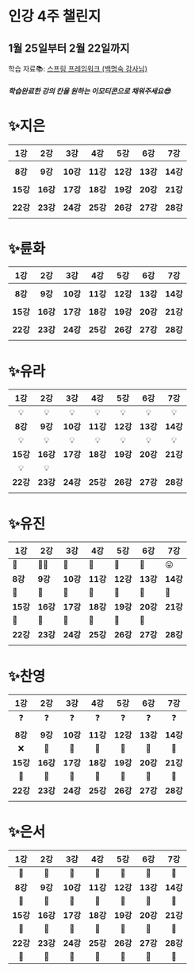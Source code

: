 # 인강 4주 챌린지

## 1월 25일부터 2월 22일까지

학습 자료📚: [스프링 프레임워크 (백명숙 강사님)](https://tacademy.skplanet.com/live/player/onlineLectureDetail.action?seq=88&preType=my)

##### 학습완료한 강의 칸을 원하는 이모티콘으로 채워주세요😎



# ✨지은

|   1강    |   2강    |   3강    |   4강    |   5강    |   6강    |   7강    |
| :------: | :------: | :------: | :------: | :------: | :------: | :------: |
|          |          |          |          |          |          |          |
| **8강**  | **9강**  | **10강** | **11강** | **12강** | **13강** | **14강** |
|          |          |          |          |          |          |          |
| **15강** | **16강** | **17강** | **18강** | **19강** | **20강** | **21강** |
|          |          |          |          |          |          |          |
| **22강** | **23강** | **24강** | **25강** | **26강** | **27강** | **28강** |
|          |          |          |          |          |          |          |



# ✨륜화

|   1강    |   2강    |   3강    |   4강    |   5강    |   6강    |   7강    |
| :------: | :------: | :------: | :------: | :------: | :------: | :------: |
|          |          |          |          |          |          |          |
| **8강**  | **9강**  | **10강** | **11강** | **12강** | **13강** | **14강** |
|          |          |          |          |          |          |          |
| **15강** | **16강** | **17강** | **18강** | **19강** | **20강** | **21강** |
|          |          |          |          |          |          |          |
| **22강** | **23강** | **24강** | **25강** | **26강** | **27강** | **28강** |
|          |          |          |          |          |          |          |



# ✨유라

| 1강      | 2강      | 3강      | 4강      | 5강      | 6강      | 7강      |
| :------: | :------: | :------: | :------: | :------: | :------: | :------: |
|    💡    |    💡    |    💡    |    💡    |     💡     |    💡      |    💡      |
| **8강**  | **9강**  | **10강** | **11강** | **12강** | **13강** | **14강** |
|    💡    |    💡    |    💡    |    💡    |    💡    |     💡   |    💡    |
| **15강** | **16강** | **17강** | **18강** | **19강** | **20강** | **21강** |
|   💡     |    💡    |          |          |          |          |          |
| **22강** | **23강** | **24강** | **25강** | **26강** | **27강** | **28강** |
|          |          |          |          |          |          |          |



# ✨유진

| 1강      | 2강      | 3강      | 4강      | 5강      | 6강      | 7강      |
| -------- | -------- | -------- | -------- | -------- | -------- | -------- |
|    🙌    |  🤷‍♂️   |    🙌   |   🙌     |     🙌     |  🤣        |     😜     |
| **8강**  | **9강**  | **10강** | **11강** | **12강** | **13강** | **14강** |
|     🙌     |   🙌       |   🙌    |     🙌     |     🙌     |    🙌      |    🙌      |
| **15강** | **16강** | **17강** | **18강** | **19강** | **20강** | **21강** |
|    🙌      |    🙌      |    🙌      |     🙌     |     🙌     |     🙌     |          |
| **22강** | **23강** | **24강** | **25강** | **26강** | **27강** | **28강** |
|          |          |          |          |          |          |          |



# ✨찬영

|   1강    |   2강    |   3강    |   4강    |   5강    |   6강    |   7강    |
| :------: | :------: | :------: | :------: | :------: | :------: | :------: |
|    ❓     |    ❓     |    ❓     |    ❓     |    ❓     |    ❓     |    ❓     |
| **8강**  | **9강**  | **10강** | **11강** | **12강** | **13강** | **14강** |
|    ❌     |    🥣     |    🥣     |    🥣     |    🍳     |    🍳     |    🍜     |
| **15강** | **16강** | **17강** | **18강** | **19강** | **20강** | **21강** |
|    🍜     |    🥪     |    🥪     |    🍝     |    🍺     |    🍜     |    🥪     |
| **22강** | **23강** | **24강** | **25강** | **26강** | **27강** | **28강** |
|          |          |          |          |          |          |          |



# ✨은서

|   1강    |   2강    |   3강    |   4강    |   5강    |   6강    |   7강    |
| :------: | :------: | :------: | :------: | :------: | :------: | :------: |
|    🐣     |    🐣     |    🐣     |    🐣     |    🐣     |    🐣     |    🐣     |
| **8강**  | **9강**  | **10강** | **11강** | **12강** | **13강** | **14강** |
|    🐣     |    🐣     |    🐣     |    🐣     |    🐣     |    🐣     |    🤢     |
| **15강** | **16강** | **17강** | **18강** | **19강** | **20강** | **21강** |
|    🐣     |    🐣     |    🐣     |    🐣     |    🐣     |    🐣     |    🐣     |
| **22강** | **23강** | **24강** | **25강** | **26강** | **27강** | **28강** |
|    🐣     |    🐣     |    🐣     |    🐣     |    🐣     |    🐣     |    🐣     |



